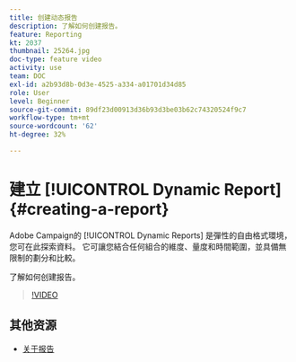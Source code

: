 ```yaml
---
title: 创建动态报告
description: 了解如何创建报告。
feature: Reporting
kt: 2037
thumbnail: 25264.jpg
doc-type: feature video
activity: use
team: DOC
exl-id: a2b93d8b-0d3e-4525-a334-a01701d34d85
role: User
level: Beginner
source-git-commit: 89df23d00913d36b93d3be03b62c74320524f9c7
workflow-type: tm+mt
source-wordcount: '62'
ht-degree: 32%

---
```


# 建立 [!UICONTROL Dynamic Report]{#creating-a-report}

Adobe Campaign的 [!UICONTROL Dynamic Reports] 是彈性的自由格式環境，您可在此探索資料。 它可讓您結合任何組合的維度、量度和時間範圍，並具備無限制的劃分和比較。

了解如何创建报告。

>[!VIDEO](https://video.tv.adobe.com/v/25264/?quality=12&learn=on)

## 其他资源

* [关于报告](https://experienceleague.adobe.com/docs/campaign-standard/using/reporting/about-reporting/about-dynamic-reports.html?lang=en)
